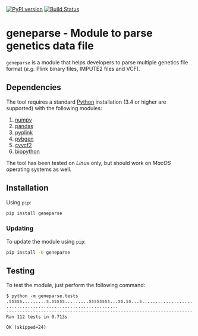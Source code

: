[![PyPI version](https://badge.fury.io/py/geneparse.svg)](http://badge.fury.io/py/geneparse)
[![Build Status](https://travis-ci.org/pgxcentre/geneparse.svg?branch=master)](https://travis-ci.org/pgxcentre/geneparse)


# geneparse - Module to parse genetics data file

`geneparse` is a module that helps developers to parse multiple genetics file
format (*e.g.* Plink binary files, IMPUTE2 files and VCF).


## Dependencies

The tool requires a standard [Python](http://python.org/) installation (3.4 or
higher are supported) with the following modules:

1. [numpy](http://www.numpy.org/)
2. [pandas](http://pandas.pydata.org/)
3. [pyplink](https://github.com/lemieuxl/pyplink)
4. [pybgen](https://github.com/lemieuxl/pybgen)
5. [cyvcf2](https://github.com/brentp/cyvcf2)
6. [biopython](https://github.com/biopython/biopython)

The tool has been tested on *Linux* only, but should work on *MacOS* operating
systems as well.


## Installation

Using `pip`:

```bash
pip install geneparse
```


### Updating

To update the module using `pip`:

```bash
pip install -U geneparse
```


## Testing

To test the module, just perform the following command:

```console
$ python -m geneparse.tests
.sssss.........s.sssss.........ssssssss...ss.ss...s...................
..........................................
----------------------------------------------------------------------
Ran 112 tests in 0.713s

OK (skipped=24)
```

